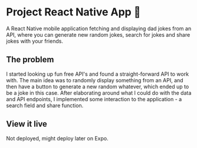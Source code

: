 # Project React Native App 📱

A React Native mobile application fetching and displaying dad jokes from an API, where you can generate new random jokes, search for jokes and share jokes with your friends.

## The problem

I started looking up fun free API's and found a straight-forward API to work with. The main idea was to randomly display something from an API, and then have a button to generate a new random whatever, which ended up to be a joke in this case. After elaborating around what I could do with the data and API endpoints, I implemented some interaction to the application - a search field and share function.

## View it live

Not deployed, might deploy later on Expo.

